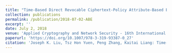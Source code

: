 ```yaml
---
title: "Time-Based Direct Revocable Ciphertext-Policy Attribute-Based Encryption with Short Revocation List"
collection: publications
permalink: /publication/2018-07-02-ABE
excerpt: ''
date: July 2, 2018
venue: 'Applied Cryptography and Network Security - 16th International Conference, ACNS 2018, Leuven, Belgium, July 2-4, 2018, Proceedings'
paperurl: 'https://doi.org/10.1007/978-3-319-93387-0_27'
citation: 'Joseph K. Liu, Tsz Hon Yuen, Peng Zhang, Kaitai Liang: Time-Based Direct Revocable Ciphertext-Policy Attribute-Based Encryption with Short Revocation List. ACNS 2018: 516-534.'
---
```

